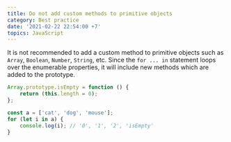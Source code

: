 ```yaml
---
title: Do not add custom methods to primitive objects
category: Best practice
date: '2021-02-22 22:54:00 +7'
topics: JavaScript
---
```


It is not recommended to add a custom method to primitive objects such as `Array`, `Boolean`, `Number`, `String`, etc.
Since the `for ... in` statement loops over the enumerable properties, it will include new methods which are added to the prototype.

```js
Array.prototype.isEmpty = function () {
    return (this.length = 0);
};

const a = ['cat', 'dog', 'mouse'];
for (let i in a) {
    console.log(i); // '0', '1', '2', 'isEmpty'
}
```
